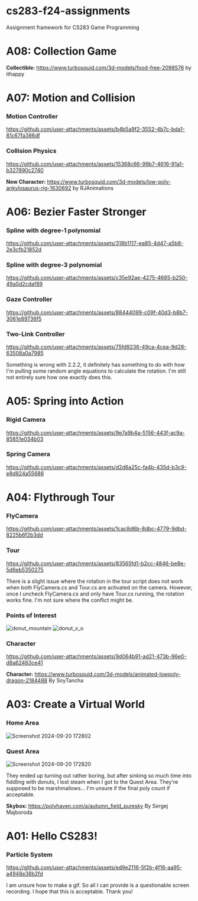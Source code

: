 # cs283-f24-assignments
Assignment framework for CS283 Game Programming

# A08: Collection Game

**Collectible:** https://www.turbosquid.com/3d-models/food-free-2098576 by ithappy

# A07: Motion and Collision
### Motion Controller
https://github.com/user-attachments/assets/b4b5a9f2-3552-4b7c-bda1-81c67fa386df
### Collision Physics
https://github.com/user-attachments/assets/15368c66-99b7-4616-91a1-b327890c2740

**New Character:** https://www.turbosquid.com/3d-models/low-poly-ankylosaurus-rig-1630692 by RJAnimations

# A06: Bezier Faster Stronger
### Spline with degree-1 polynomial
https://github.com/user-attachments/assets/318b1117-ea85-4d47-a5b8-2e3cfb21852d
### Spline with degree-3 polynomial
https://github.com/user-attachments/assets/c35e92ae-4275-4685-b250-49a0d2cdaf89
### Gaze Controller
https://github.com/user-attachments/assets/88444099-c09f-40d3-b8b7-3061e89736f5
### Two-Link Controller
https://github.com/user-attachments/assets/75fd9236-49ca-4cea-9d28-63508a0a7985

Something is wrong with 2.2.2, it definitely has something to do with how I'm pulling some random angle equations to calculate the rotation. I'm still not entirely sure how one exactly does this.

# A05: Spring into Action
### Rigid Camera
https://github.com/user-attachments/assets/9e7a9b4a-5156-443f-ac9a-85851e034b03
### Spring Camera
https://github.com/user-attachments/assets/d2d6a25c-fa4b-435d-b3c9-e8d824a55686

# A04: Flythrough Tour
### FlyCamera
https://github.com/user-attachments/assets/1cac8d6b-8dbc-4779-9dbd-8225b6f2b3dd
### Tour
https://github.com/user-attachments/assets/83565fd1-b2cc-4846-be8e-5d6eb5350275

There is a slight issue where the rotation in the tour script does not work when both FlyCamera.cs and Tour.cs are activated on the camera. However, once I uncheck FlyCamera.cs and only have Tour.cs running, the rotation works fine. I'm not sure where the conflict might be.

### Points of Interest
![donut_mountain](https://github.com/user-attachments/assets/6e971077-83b7-4bad-b513-305972d050b1)
![donut_x_o](https://github.com/user-attachments/assets/f0d8eef1-bc53-4614-90b9-d62168487e86)

### Character
https://github.com/user-attachments/assets/9d064b91-ad21-473b-96e0-d8a62463ce41

**Character:** https://www.turbosquid.com/3d-models/animated-lowpoly-dragon-2184488
By SoyTancha

# A03: Create a Virtual World
### Home Area
![Screenshot 2024-09-20 172802](https://github.com/user-attachments/assets/e93c8685-0d76-455b-a4f2-813b2ba1b747)
### Quest Area
![Screenshot 2024-09-20 172820](https://github.com/user-attachments/assets/95189352-f671-4e78-80ef-2cfd7d35f7fc)

They ended up turning out rather boring, but after sinking so much time into fiddling with donuts, I lost steam when I got to the Quest Area. They're supposed to be marshmallows... I'm unsure if the final poly count if acceptable.

**Skybox:** https://polyhaven.com/a/autumn_field_puresky
By Sergej Majboroda

# A01: Hello CS283!
### Particle System
https://github.com/user-attachments/assets/ed9e2116-5f2b-4f16-aa95-a4948e38b2fd

I am unsure how to make a gif. So all I can provide is a questionable screen recording. I hope that this is acceptable.
Thank you!
